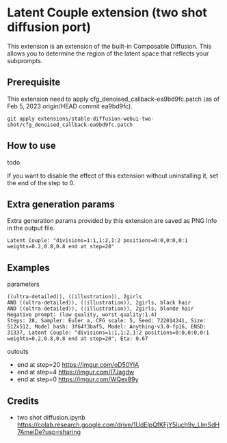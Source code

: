 # Latent Couple extension (two shot diffusion port)
This extension is an extension of the built-in Composable Diffusion.
This allows you to determine the region of the latent space that reflects your subprompts.

## Prerequisite
This extension need to apply cfg_denoised_callback-ea9bd9fc.patch (as of Feb 5, 2023 origin/HEAD commit ea9bd9fc).
```
git apply extensions/stable-diffusion-webui-two-shot/cfg_denoised_callback-ea9bd9fc.patch
```

## How to use
todo

If you want to disable the effect of this extension without uninstalling it, set the end of the step to 0.

## Extra generation params
Extra generation params provided by this extension are saved as PNG Info in the output file.
```
Latent Couple: "divisions=1:1,1:2,1:2 positions=0:0,0:0,0:1 weights=0.2,0.8,0.8 end at step=20"
```

## Examples
parameters
```
((ultra-detailed)), ((illustration)), 2girls
AND ((ultra-detailed)), ((illustration)), 2girls, black hair
AND ((ultra-detailed)), ((illustration)), 2girls, blonde hair
Negative prompt: (low quality, worst quality:1.4)
Steps: 28, Sampler: Euler a, CFG scale: 5, Seed: 722014241, Size: 512x512, Model hash: 3f64f3baf5, Model: Anything-v3.0-fp16, ENSD: 31337, Latent Couple: "divisions=1:1,1:2,1:2 positions=0:0,0:0,0:1 weights=0.2,0.8,0.8 end at step=20", Eta: 0.67
```
outouts
- end at step=20 https://imgur.com/oD50YlA
- end at step=4 https://imgur.com/I7Jagdw
- end at step=0 https://imgur.com/WQex89y

## Credits
- two shot diffusion.ipynb https://colab.research.google.com/drive/1UdElpQfKFjY5luch9v_LlmSdH7AmeiDe?usp=sharing
